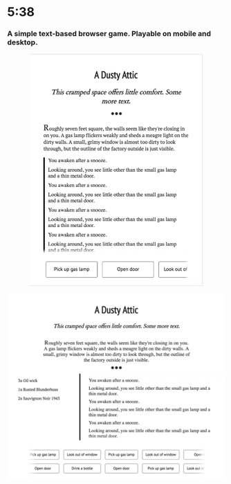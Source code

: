 # 5:38

### A simple text-based browser game. Playable on mobile and desktop.

<p align="center">
  <img src="mobile.png" width="400">
</p>

![Desktop screenshot](desktop.png)
